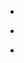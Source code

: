 - ~~~<u>Rintaro Masaoka</u>~~~, Tomohiro Soejima, Haruki Watanabe, "Rigorous lower bound of dynamic critical exponents in critical frustration-free systems", APS joint march meeting (Mar.16 - 21, 2025) [link](https://summit.aps.org/events/MAR-J25/8)

- ~~~<u>政岡凜太郎</u>~~~，副島智大，渡辺悠樹，「臨界的なフラストレーションフリー系における動的臨界指数の厳密な下限」，第69回物性若手夏の学校，西浦温泉ホテル龍城 (Aug. 2 - 6, 2024)

- ~~~<u>政岡凜太郎</u>~~~，副島智大，渡辺悠樹，「臨界的なフラストレーションフリー系における動的臨界指数の厳密な下限」，日本物理学会2024年年次大会，北海道大学 (Sep. 16 - 19, 2024)